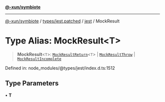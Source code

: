 [**@-xun/symbiote**](../../../../../README.md)

***

[@-xun/symbiote](../../../../../README.md) / [types/jest.patched](../../../README.md) / [jest](../README.md) / MockResult

# Type Alias: MockResult\<T\>

> **MockResult**\<`T`\>: [`MockResultReturn`](../interfaces/MockResultReturn.md)\<`T`\> \| [`MockResultThrow`](../interfaces/MockResultThrow.md) \| [`MockResultIncomplete`](../interfaces/MockResultIncomplete.md)

Defined in: node\_modules/@types/jest/index.d.ts:1512

## Type Parameters

• **T**
